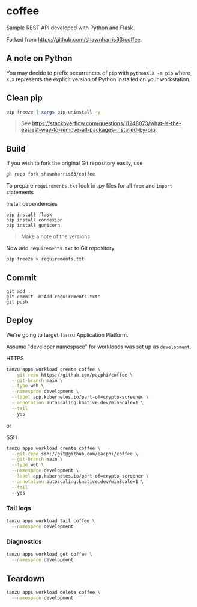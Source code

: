 # coffee

Sample REST API developed with Python and Flask.

Forked from https://github.com/shawnharris63/coffee.


## A note on Python

You may decide to prefix occurrences of `pip` with `pythonX.X -m pip` where `X.X` represents the explicit version of Python installed on your workstation.

## Clean pip

```bash
pip freeze | xargs pip uninstall -y
```
> See https://stackoverflow.com/questions/11248073/what-is-the-easiest-way-to-remove-all-packages-installed-by-pip.



## Build

If you wish to fork the original Git repository easily, use

```bash
gh repo fork shawnharris63/coffee
```

To prepare `requirements.txt` look in .py files for all `from` and `import` statements

Install dependencies

```
pip install flask
pip install connexion
pip install gunicorn
```
> Make a note of the versions


Now add `requirements.txt` to Git repository

```
pip freeze > requirements.txt
```

## Commit

```
git add .
git commit -m"Add requirements.txt"
git push
```

## Deploy

We're going to target Tanzu Application Platform.

Assume "developer namespace" for workloads was set up as `development`.

HTTPS

```bash
tanzu apps workload create coffee \
  --git-repo https://github.com/pacphi/coffee \
  --git-branch main \
  --type web \
  --namespace development \
  --label app.kubernetes.io/part-of=crypto-screener \
  --annotation autoscaling.knative.dev/minScale=1 \
  --tail
  --yes
```

or

SSH

```bash
tanzu apps workload create coffee \
  --git-repo ssh://git@github.com/pacphi/coffee \
  --git-branch main \
  --type web \
  --namespace development \
  --label app.kubernetes.io/part-of=crypto-screener \
  --annotation autoscaling.knative.dev/minScale=1 \
  --tail
  --yes
```

### Tail logs

```bash
tanzu apps workload tail coffee \
  --namespace development
```

### Diagnostics

```bash
tanzu apps workload get coffee \
  --namespace development
```

## Teardown

```bash
tanzu apps workload delete coffee \
  --namespace development
```
